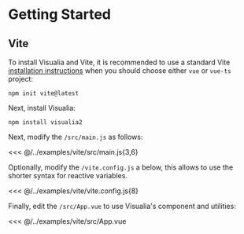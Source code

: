 # Getting Started

## Vite

To install Visualia and Vite, it is recommended to use a standard Vite [installation instructions](https://vitejs.dev/guide/#scaffolding-your-first-vite-project) when you should choose either `vue` or `vue-ts` project:

```
npm init vite@latest
```

Next, install Visualia:

```
npm install visualia2
```

Next, modify the `/src/main.js` as follows:

<<< @/../examples/vite/src/main.js{3,6}

Optionally, modify the `/vite.config.js` a below, this allows to use the shorter syntax for reactive variables.

<<< @/../examples/vite/vite.config.js{8}

Finally, edit the `/src/App.vue` to use Visualia's component and utilities:

<<< @/../examples/vite/src/App.vue
